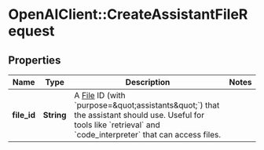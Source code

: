 # OpenAIClient::CreateAssistantFileRequest

## Properties
Name | Type | Description | Notes
------------ | ------------- | ------------- | -------------
**file_id** | **String** | A [File](/docs/api-reference/files) ID (with &#x60;purpose&#x3D;\&quot;assistants\&quot;&#x60;) that the assistant should use. Useful for tools like &#x60;retrieval&#x60; and &#x60;code_interpreter&#x60; that can access files. | 

